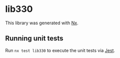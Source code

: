 # lib330

This library was generated with [Nx](https://nx.dev).

## Running unit tests

Run `nx test lib330` to execute the unit tests via [Jest](https://jestjs.io).
